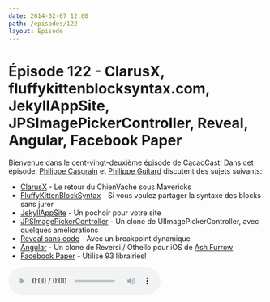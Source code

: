 ```yaml
---
date: 2014-02-07 12:00
path: /episodes/122
layout: Episode
---
```

# Épisode 122 - ClarusX, fluffykittenblocksyntax.com, JekyllAppSite, JPSImagePickerController, Reveal, Angular, Facebook Paper
<p>Bienvenue dans le cent-vingt-deuxième <a href="https://cacaocast.com/media/cacaocast_122.m4a" title="CacaoCast Episode 122">épisode</a> de CacaoCast! Dans cet épisode, <a href="http://www.twitter.com/philippec" title="Philippe Casgrain sur Twitter">Philippe Casgrain</a> et <a href="http://www.twitter.com/philippeguitard" title="Philippe Guitard sur Twitter">Philippe Guitard</a> discutent des sujets suivants:</p>
<ul><li><a href="http://www.interealm.com/clarusx/" title="ClarusX">ClarusX</a> - Le retour du ChienVache sous Mavericks</li>
<li><a href="http://fluffykittenblocksyntax.com" title="FluffyKittenBlockSyntax">FluffyKittenBlockSyntax</a> - Si vous voulez partager la syntaxe des blocks sans jurer</li>
<li><a href="https://github.com/jpsim/jekyll_app_site" title="JekyllAppSite">JekyllAppSite</a> - Un pochoir pour votre site</li>
<li><a href="https://github.com/jpsim/JPSImagePickerController" title="JPSImagePickerController">JPSImagePickerController</a> - Un clone de UIImagePickerController, avec quelques améliorations</li>
<li><a href="https://gist.github.com/raven/8553761" title="Reveal sans code">Reveal sans code</a> - Avec un breakpoint dynamique</li>
<li><a href="https://github.com/ashFurrow/angular" title="Angular">Angular</a> - Un clone de Reversi / Othello pour iOS de <a href="http://ashfurrow.com" title="Ash Furrow">Ash Furrow</a></li>
<li><a href="http://stackoverflow.com/questions/21548040/facebook-paper-what-3rd-party-libraries-are-used-for-what-parts-of-the-app" title="Facebook Paper">Facebook Paper</a> - Utilise 93 librairies!</li>
</ul>
<p><audio controls><source src="https://cacaocast.com/media/cacaocast_122.m4a" type="audio/mpeg"><source src="https://cacaocast.com/media/cacaocast_122.m4a" type="audio/mp4">Votre navigateur ne supporte pas l'élément audio / Your browser does not support the audio element.</audio></p>

